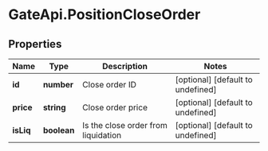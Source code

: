 # GateApi.PositionCloseOrder

## Properties

Name | Type | Description | Notes
------------ | ------------- | ------------- | -------------
**id** | **number** | Close order ID | [optional] [default to undefined]
**price** | **string** | Close order price | [optional] [default to undefined]
**isLiq** | **boolean** | Is the close order from liquidation | [optional] [default to undefined]

